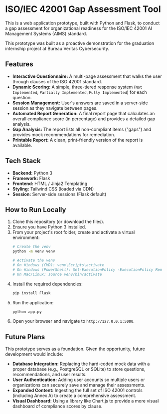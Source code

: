# ISO/IEC 42001 Gap Assessment Tool

This is a web application prototype, built with Python and Flask, to conduct a gap assessment for organizational readiness for the ISO/IEC 42001 AI Management Systems (AIMS) standard.

This prototype was built as a proactive demonstration for the graduation internship project at Bureau Veritas Cybersecurity.

## Features

* **Interactive Questionnaire:** A multi-page assessment that walks the user through clauses of the ISO 42001 standard.
* **Dynamic Scoring:** A simple, three-tiered response system (`Not Implemented`, `Partially Implemented`, `Fully Implemented`) for each question.
* **Session Management:** User's answers are saved in a server-side session as they navigate between pages.
* **Automated Report Generation:** A final report page that calculates an overall compliance score (in percentage) and provides a detailed gap analysis.
* **Gap Analysis:** The report lists all non-compliant items ("gaps") and provides mock recommendations for remediation.
* **Printable Report:** A clean, print-friendly version of the report is available.

## Tech Stack

* **Backend:** Python 3
* **Framework:** Flask
* **Frontend:** HTML / Jinja2 Templating
* **Styling:** Tailwind CSS (loaded via CDN)
* **Session:** Server-side sessions (Flask default)

## How to Run Locally

1.  Clone this repository (or download the files).
2.  Ensure you have Python 3 installed.
3.  From your project's root folder, create and activate a virtual environment:
    ```bash
    # Create the venv
    python -m venv venv
    
    # Activate the venv
    # On Windows (CMD): venv\Scripts\activate
    # On Windows (PowerShell): Set-ExecutionPolicy -ExecutionPolicy RemoteSigned -Scope Process; venv\Scripts\activate
    # On Mac/Linux: source venv/bin/activate
    ```
4.  Install the required dependencies:
    ```bash
    pip install Flask
    ```
5.  Run the application:
    ```bash
    python app.py
    ```
6.  Open your browser and navigate to `http://127.0.0.1:5000`.

## Future Plans

This prototype serves as a foundation. Given the opportunity, future development would include:

* **Database Integration:** Replacing the hard-coded mock data with a proper database (e.g., PostgreSQL or SQLite) to store questions, recommendations, and user results.
* **User Authentication:** Adding user accounts so multiple users or organizations can securely save and manage their assessments.
* **Expanded Content:** Ingesting the full set of ISO 42001 controls (including Annex A) to create a comprehensive assessment.
* **Visual Dashboard:** Using a library like Chart.js to provide a more visual dashboard of compliance scores by clause.

